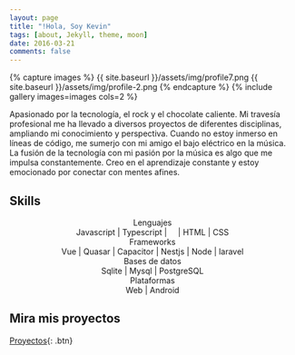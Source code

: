 ```yaml
---
layout: page
title: "!Hola, Soy Kevin"
tags: [about, Jekyll, theme, moon]
date: 2016-03-21
comments: false
---
```

{% capture images %}
  {{ site.baseurl }}/assets/img/profile7.png
	{{ site.baseurl }}/assets/img/profile-2.png
{% endcapture %}
{% include gallery images=images cols=2 %}

 Apasionado por la tecnología, el rock y el chocolate caliente. Mi travesía profesional me ha llevado a diversos proyectos de diferentes disciplinas, ampliando mi conocimiento y perspectiva. Cuando no estoy inmerso en líneas de código, me sumerjo con mi amigo el bajo eléctrico en la música. La fusión de la tecnología con mi pasión por la música es algo que me impulsa constantemente. Creo en el aprendizaje constante y estoy emocionado por conectar con mentes afines.

## Skills
<center>
    <div>
			<div class="titulo">Lenguajes</div>
			Javascript <span class="icon-skills-md js-icon"></span>
			| Typescript <span class="icon-skills-md typescript"></span>
			| &nbsp;<span class="icon-skills-md php"></span> &nbsp;
			| HTML <span class="icon-skills-md html5"></span>
			| CSS <span class="icon-skills-md css3"></span>
    </div>
		<div class="mt">
			<div class="titulo">Frameworks</div>
			Vue <span class="icon-skills-md vue"></span>
			| Quasar <span class="icon-skills-md quasar"></span>
			| Capacitor <span class="icon-skills-md capacitor"></span>
			| Nestjs <span class="icon-skills-md nestjs"></span>
			| Node <span class="icon-skills-md nodejs" ></span> 
			| laravel <span class="icon-skills-md laravel"></span>
		</div>
		<div class="mt">
			<div class="titulo">Bases de datos</div>
			Sqlite <span class="icon-skills-md sqlite"></span>
			| Mysql <span class="icon-skills-md mysql"></span>
			| PostgreSQL <span class="icon-skills-md posgre"></span>
		</div>
		<div class="mt">
			<div class="titulo">Plataformas</div>
			Web <span class="icon-skills-md web-global"></span> | Android <span class="icon-skills-md android"></span>
		</div>
</center>

## Mira mis proyectos
      
[Proyectos]({{site.url}}/projects){: .btn}
